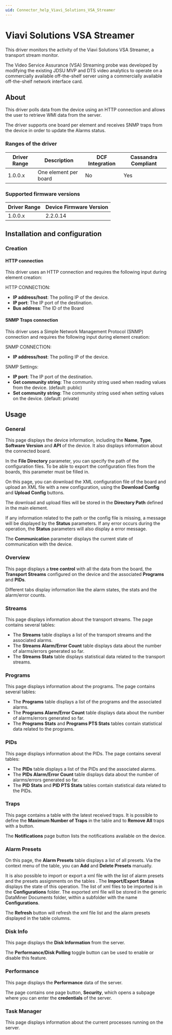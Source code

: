 ```yaml
---
uid: Connector_help_Viavi_Solutions_VSA_Streamer
---
```


# Viavi Solutions VSA Streamer

This driver monitors the activity of the Viavi Solutions VSA Streamer, a transport stream monitor.

The Video Service Assurance (VSA) Streaming probe was developed by modifying the existing JDSU MVP and DTS video analytics to operate on a commercially available off-the-shelf server using a commercially available off-the-shelf network interface card.

## About

This driver polls data from the device using an HTTP connection and allows the user to retrieve WMI data from the server.

The driver supports one board per element and receives SNMP traps from the device in order to update the Alarms status.

### Ranges of the driver

| **Driver Range** | **Description**       | **DCF Integration** | **Cassandra Compliant** |
|------------------|-----------------------|---------------------|-------------------------|
| 1.0.0.x          | One element per board | No                  | Yes                     |

### Supported firmware versions

| **Driver Range** | **Device Firmware Version** |
|------------------|-----------------------------|
| 1.0.0.x          | 2.2.0.14                    |

## Installation and configuration

### Creation

#### HTTP connection

This driver uses an HTTP connection and requires the following input during element creation:

HTTP CONNECTION:

- **IP address/host**: The polling IP of the device.
- **IP port**: The IP port of the destination.
- **Bus address**: The ID of the Board

#### SNMP Traps connection

This driver uses a Simple Network Management Protocol (SNMP) connection and requires the following input during element creation:

SNMP CONNECTION:

- **IP address/host**: The polling IP of the device.

SNMP Settings:

- **IP port**: The IP port of the destination.
- **Get community string**: The community string used when reading values from the device. (default: public)
- **Set community string**: The community string used when setting values on the device. (default: private)

## Usage

### General

This page displays the device information, including the **Name**, **Type**, **Software Version** and **API** of the device. It also displays information about the connected board.

In the **File Directory** parameter, you can specify the path of the configuration files. To be able to export the configuration files from the boards, this parameter must be filled in.

On this page, you can download the XML configuration file of the board and upload an XML file with a new configuration, using the **Download Config** and **Upload Config** buttons.

The download and upload files will be stored in the **Directory Path** defined in the main element.

If any information related to the path or the config file is missing, a message will be displayed by the **Status** parameters. If any error occurs during the operation, the **Status** parameters will also display a error message.

The **Communication** parameter displays the current state of communication with the device.

### Overview

This page displays a **tree control** with all the data from the board, the **Transport Streams** configured on the device and the associated **Programs** and **PIDs**.

Different tabs display information like the alarm states, the stats and the alarm/error counts.

### Streams

This page displays information about the transport streams. The page contains several tables:

- The **Streams** table displays a list of the transport streams and the associated alarms.
- The **Streams Alarm/Error Count** table displays data about the number of alarms/errors generated so far.
- The **Streams Stats** table displays statistical data related to the transport streams.

### Programs

This page displays information about the programs. The page contains several tables:

- The **Programs** table displays a list of the programs and the associated alarms.
- The **Programs Alarm/Error Count** table displays data about the number of alarms/errors generated so far.
- The **Programs Stats** and **Programs PTS Stats** tables contain statistical data related to the programs.

### PIDs

This page displays information about the PIDs. The page contains several tables:

- The **PIDs** table displays a list of the PIDs and the associated alarms.
- The **PIDs Alarm/Error Count** table displays data about the number of alarms/errors generated so far.
- The **PID Stats** and **PID PTS Stats** tables contain statistical data related to the PIDs.

### Traps

This page contains a table with the latest received traps. It is possible to define the **Maximum Number of Traps** in the table and to **Remove All** traps with a button.

The **Notifications** page button lists the notifications available on the device.

### Alarm Presets

On this page, the **Alarm Presets** table displays a list of all presets. Via the context menu of the table, you can **Add** and **Delete Presets** manually.

It is also possible to import or export a xml file with the list of alarm presets and the presets assignments on the tables . The **Import/Export Status** displays the state of this operation. The list of xml files to be imported is in the **Configurations** folder. The exported xml file will be stored in the generic DataMiner Documents folder, within a subfolder with the name **Configurations**.

The **Refresh** button will refresh the xml file list and the alarm presets displayed in the table columns.

### Disk Info

This page displays the **Disk Information** from the server.

The **Performance/Disk Polling** toggle button can be used to enable or disable this feature.

### Performance

This page displays the **Performance** data of the server.

The page contains one page button, **Security**, which opens a subpage where you can enter the **credentials** of the server.

### Task Manager

This page displays information about the current processes running on the server.
